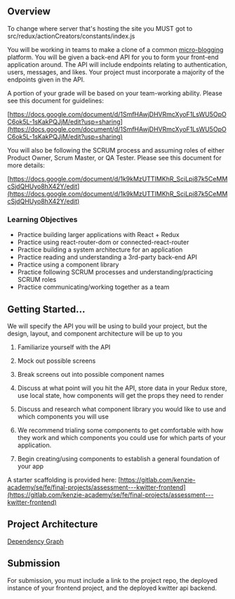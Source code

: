 ## Overview

To change where server that's hosting the site you MUST got to src/redux/actionCreators/constants/index.js

You will be working in teams to make a clone of a common [micro-blogging](https://en.wikipedia.org/wiki/Microblogging) platform. You will be given a back-end API for you to form your front-end application around. The API will include endpoints relating to authentication, users, messages, and likes. Your project must incorporate a majority of the endpoints given in the API.

A portion of your grade will be based on your team-working ability. Please see this document for guidelines:

[https://docs.google.com/document/d/1SmfHAwjDHVRmcXyoF1LsWU5OpOC6ok5L-1sKakPQJjM/edit?usp=sharing](https://docs.google.com/document/d/1SmfHAwjDHVRmcXyoF1LsWU5OpOC6ok5L-1sKakPQJjM/edit?usp=sharing)

You will also be following the SCRUM process and assuming roles of either Product Owner, Scrum Master, or QA Tester. Please see this document for more details:

[https://docs.google.com/document/d/1k9kMzUTTIMKhR_SciLpi87k5CeMMcSjdQHUyo8hX42Y/edit](https://docs.google.com/document/d/1k9kMzUTTIMKhR_SciLpi87k5CeMMcSjdQHUyo8hX42Y/edit)

### Learning Objectives

- Practice building larger applications with React + Redux
- Practice using react-router-dom or connected-react-router
- Practice building a system architecture for an application
- Practice reading and understanding a 3rd-party back-end API
- Practice using a component library
- Practice following SCRUM processes and understanding/practicing SCRUM roles
- Practice communicating/working together as a team

## Getting Started...

We will specify the API you will be using to build your project, but the design, layout, and component architecture will be up to you

1. Familiarize yourself with the API
2. Mock out possible screens
3. Break screens out into possible component names
4. Discuss at what point will you hit the API, store data in your Redux store, use local state, how components will get the props they need to render
5. Discuss and research what component library you would like to use and which components you will use

6. We recommend trialing some components to get comfortable with how they work and which components you could use for which parts of your application.

7. Begin creating/using components to establish a general foundation of your app

A starter scaffolding is provided here: [https://gitlab.com/kenzie-academy/se/fe/final-projects/assessment---kwitter-frontend](https://gitlab.com/kenzie-academy/se/fe/final-projects/assessment---kwitter-frontend)

## Project Architecture

[Dependency Graph](https://kenzie-academy.gitlab.io/se/fe/final-projects/assessment---kwitter-frontend/dependencygraph.html)

## Submission

For submission, you must include a link to the project repo, the deployed instance of your frontend project, and the deployed kwitter api backend.
